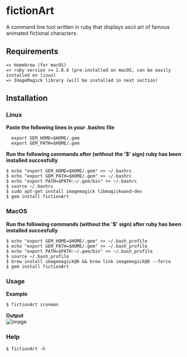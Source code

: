 # fictionArt
A command line tool written in ruby that displays ascii art of famous animated fictional characters.   

## Requirements  
```
=> Homebrew (for macOS)
=> ruby version >= 1.8.6 (pre-installed on macOS, can be easily installed on linux)  
=> ImageMagick library (will be installed in next section)  
```

## Installation  

### Linux  
**Paste the following lines in your .bashrc file**  
```
  export GEM_HOME=$HOME/.gem
  export GEM_PATH=$HOME/.gem
```  

**Run the following commands after (without the '$' sign) ruby has been installed succesfully**  
```
$ echo "export GEM_HOME=$HOME/.gem" >> ~/.bashrc
$ echo "export GEM_PATH=$HOME/.gem" >> ~/.bashrc
$ echo "export PATH=$PATH:~/.gem/bin" >> ~/.bashrc
$ source ~/.bashrc
$ sudo apt-get install imagemagick libmagickwand-dev
$ gem install fictionArt
```  

### MacOS

**Run the following commands (without the '$' sign) after ruby has been installed succesfully**  
```
$ echo "export GEM_HOME=$HOME/.gem" >> ~/.bash_profile
$ echo "export GEM_PATH=$HOME/.gem" >> ~/.bash_profile
$ echo "export PATH=$PATH:~/.gem/bin" >> ~/.bash_profile
$ source ~/.bash_profile
$ brew install imagemagick@6 && brew link imagemagick@6 --force
$ gem install fictionArt
```  

### Usage 
**Example**  
```
$ fictionArt ironman
```
**Output**  
![image](https://github.com/vaithak/fictionArt/blob/master/example_image.png)  

### Help
```
$ fictionArt -h
```  

